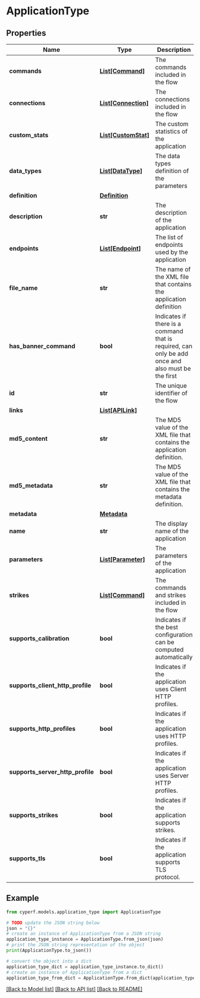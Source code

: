 # ApplicationType


## Properties

Name | Type | Description | Notes
------------ | ------------- | ------------- | -------------
**commands** | [**List[Command]**](Command.md) | The commands included in the flow | [optional] 
**connections** | [**List[Connection]**](Connection.md) | The connections included in the flow | [optional] [readonly] 
**custom_stats** | [**List[CustomStat]**](CustomStat.md) | The custom statistics of the application | [optional] 
**data_types** | [**List[DataType]**](DataType.md) | The data types definition of the parameters | [optional] 
**definition** | [**Definition**](Definition.md) |  | [optional] 
**description** | **str** | The description of the application | [optional] 
**endpoints** | [**List[Endpoint]**](Endpoint.md) | The list of endpoints used by the application | [optional] [readonly] 
**file_name** | **str** | The name of the XML file that contains the application definition | [optional] 
**has_banner_command** | **bool** | Indicates if there is a command that is required, can only be add once and also must be the first | [optional] 
**id** | **str** | The unique identifier of the flow | [optional] [readonly] 
**links** | [**List[APILink]**](APILink.md) |  | [optional] 
**md5_content** | **str** | The MD5 value of the XML file that contains the application definition. | [optional] 
**md5_metadata** | **str** | The MD5 value of the XML file that contains the metadata definition. | [optional] 
**metadata** | [**Metadata**](Metadata.md) |  | [optional] 
**name** | **str** | The display name of the application | [optional] 
**parameters** | [**List[Parameter]**](Parameter.md) | The parameters of the application | [optional] [readonly] 
**strikes** | [**List[Command]**](Command.md) | The commands and strikes included in the flow | [optional] 
**supports_calibration** | **bool** | Indicates if the best configuration can be computed automatically | [optional] 
**supports_client_http_profile** | **bool** | Indicates if the application uses Client HTTP profiles. | [optional] 
**supports_http_profiles** | **bool** | Indicates if the application uses HTTP profiles. | [optional] 
**supports_server_http_profile** | **bool** | Indicates if the application uses Server HTTP profiles. | [optional] 
**supports_strikes** | **bool** | Indicates if the application supports strikes. | [optional] 
**supports_tls** | **bool** | Indicates if the application supports TLS protocol. | [optional] 

## Example

```python
from cyperf.models.application_type import ApplicationType

# TODO update the JSON string below
json = "{}"
# create an instance of ApplicationType from a JSON string
application_type_instance = ApplicationType.from_json(json)
# print the JSON string representation of the object
print(ApplicationType.to_json())

# convert the object into a dict
application_type_dict = application_type_instance.to_dict()
# create an instance of ApplicationType from a dict
application_type_from_dict = ApplicationType.from_dict(application_type_dict)
```
[[Back to Model list]](../README.md#documentation-for-models) [[Back to API list]](../README.md#documentation-for-api-endpoints) [[Back to README]](../README.md)


